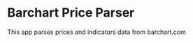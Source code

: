 Barchart Price Parser
=====================

This app parses prices and indicators data from barchart.com
